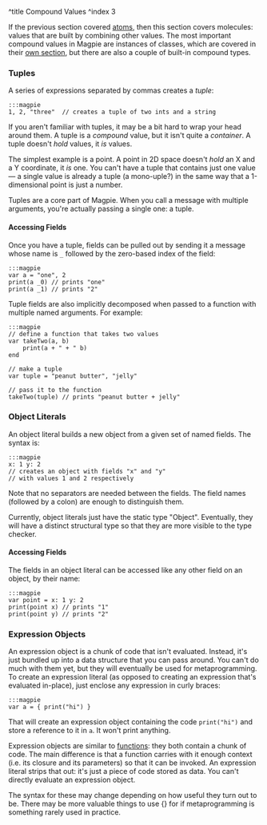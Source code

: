 ^title Compound Values
^index 3

If the previous section covered [atoms](atomic-values.html), then this section covers molecules: values that are built by combining other values. The most important compound values in Magpie are instances of classes, which are covered in their [own section](classes.html), but there are also a couple of built-in compound types.

### Tuples

A series of expressions separated by commas creates a *tuple*:

    :::magpie
    1, 2, "three"  // creates a tuple of two ints and a string

If you aren't familiar with tuples, it may be a bit hard to wrap your head around them. A tuple is a *compound* value, but it isn't quite a *container*. A tuple doesn't *hold* values, it *is* values.

The simplest example is a point. A point in 2D space doesn't *hold* an X and a Y coordinate, it *is* one. You can't have a tuple that contains just one value&mdash; a single value is already a tuple (a mono-uple?) in the same way that a 1-dimensional point is just a number.

Tuples are a core part of Magpie. When you call a message with multiple arguments, you're actually passing a single one: a tuple.

#### Accessing Fields

Once you have a tuple, fields can be pulled out by sending it a message whose name is `_` followed by the zero-based index of the field:

    :::magpie
    var a = "one", 2
    print(a _0) // prints "one"
    print(a _1) // prints "2"

Tuple fields are also implicitly decomposed when passed to a function with multiple named arguments. For example:

    :::magpie
    // define a function that takes two values
    var takeTwo(a, b)
        print(a + " + " b)
    end
    
    // make a tuple
    var tuple = "peanut butter", "jelly"
    
    // pass it to the function
    takeTwo(tuple) // prints "peanut butter + jelly"

### Object Literals

An object literal builds a new object from a given set of named fields. The
syntax is:

    :::magpie
    x: 1 y: 2
    // creates an object with fields "x" and "y"
    // with values 1 and 2 respectively

Note that no separators are needed between the fields. The field names (followed by a colon) are enough to distinguish them.

<p class="future">
Currently, object literals just have the static type "Object". Eventually, they will have a distinct structural type so that they are more visible to the type checker.
</p>

#### Accessing Fields

The fields in an object literal can be accessed like any other field on an object, by their name:

    :::magpie
    var point = x: 1 y: 2
    print(point x) // prints "1"
    print(point y) // prints "2"

### Expression Objects

An expression object is a chunk of code that isn't evaluated. Instead, it's just
bundled up into a data structure that you can pass around. You can't do much
with them yet, but they will eventually be used for metaprogramming. To create
an expression literal (as opposed to creating an expression that's evaluated
in-place), just enclose any expression in curly braces:

    :::magpie
    var a = { print("hi") }

That will create an expression object containing the code `print("hi")` and store a reference to it in `a`. It won't print anything.

Expression objects are similar to [functions](functions.html): they both contain a chunk of code. The main difference is that a function carries with it enough context (i.e. its closure and its parameters) so that it can be invoked. An expression literal strips that out: it's just a piece of code stored as data. You can't directly evaluate an expression object.

<p class="future">
The syntax for these may change depending on how useful they turn out to be. There may be more valuable things to use {} for if metaprogramming is something rarely used in practice.
</p>
